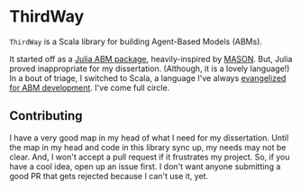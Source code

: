 # ThirdWay

`ThirdWay` is a Scala library for building Agent-Based Models (ABMs). 

It started off as a 
[Julia ABM package](https://github.com/jbn/ThirdWay.jl), 
heavily-inspired by 
[MASON](https://cs.gmu.edu/~eclab/projects/mason/). But, Julia 
proved inappropriate for my dissertation. (Although, it is a lovely language!)
In a bout of triage, I switched to Scala, a language I've always 
[evangelized for ABM development](https://github.com/jbn/ScalaOnMason). 
I've come full circle. 

## Contributing 

I have a very good map in my head of what I need for my dissertation. Until 
the map in my head and code in this library sync up, my needs may not be 
clear. And, I won't accept a pull request if it frustrates my project. So, if 
you have a cool idea, open up an issue first. I don't want anyone submitting a 
good PR that gets rejected because I can't use it, yet.
